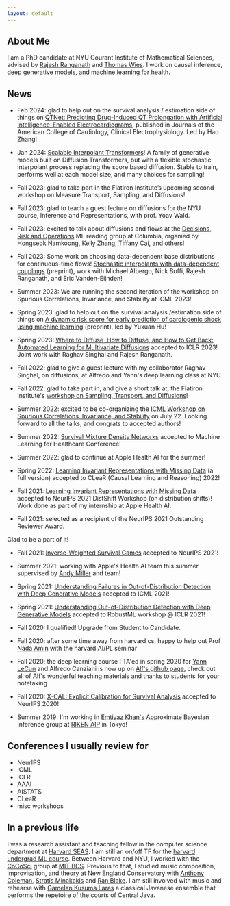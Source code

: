 ```yaml
---
layout: default
---
```


## About Me

I am a PhD candidate at NYU Courant Institute of Mathematical Sciences,
advised by [Rajesh Ranganath](https://cims.nyu.edu/~rajeshr/) and 
[Thomas Wies](https://cs.nyu.edu/wies/). I work on causal inference, deep generative models,
and machine learning for health.


<!--
I work on survival analysis, 
causal inference, and machine learning for health.
-->

<!--
I work on survival analysis, 
causal inference, and representation learning problems with a focus on machine learning for health.
-->

## News


* Feb 2024: glad to help out on the survival analysis / estimation side of things on [QTNet: Predicting Drug-Induced QT Prolongation with Artificial Intelligence-Enabled Electrocardiograms](https://papers.ssrn.com/sol3/papers.cfm?abstract_id=4554451), published in Journals of the American College of Cardiology, Clinical Electrophysiology. Led by Hao Zhang!

* Jan 2024: [Scalable Interpolant Transformers](https://arxiv.org/abs/2401.08740)! A family
of generative models built on Diffusion Transformers, but with a flexible stochastic interpolant
process replacing the score based diffusion. Stable to train, performs well at each model size, 
and many choices for sampling!

* Fall 2023: glad to take part in the Flatiron Institute’s upcoming second workshop on Measure Transport, Sampling, and Diffusions!

* Fall 2023: glad to teach a guest lecture on diffusions 
for the NYU course, Inference and Representations, with prof. Yoav Wald.

* Fall 2023: excited to talk about diffusions and flows at 
the [Decisions, Risk and Operations](https://business.columbia.edu/faculty/divisions/dro) ML reading group at Columbia, organied by Hongseok Namkoong, Kelly Zhang, Tiffany Cai, and others!

* Fall 2023: Some work on choosing data-dependent base distributions for continuous-time flows! [Stochastic interpolants with data-dependent couplings](https://arxiv.org/abs/2310.03725) (preprint), work
with Michael Albergo, Nick Boffi, Rajesh Ranganath, and Eric Vanden-Eijnden!

* Summer 2023: We are running the second iteration of the workshop on Spurious Correlations, Invariance, and Stability at ICML 2023! 

* Spring 2023: glad to help out on the survival analysis /estimation side of things on [A dynamic risk score for early prediction of cardiogenic shock using machine learning](https://arxiv.org/abs/2303.12888) (preprint), led by Yuxuan Hu!

* Spring 2023: [Where to Diffuse, How to Diffuse, and How to Get Back: Automated Learning for Multivariate Diffusions](https://arxiv.org/abs/2302.07261) accepted to ICLR 2023! Joint work with Raghav Singhal and Rajesh Ranganath.

* Fall 2022: glad to give a guest lecture with my collaborator Raghav Singhal, on diffusions, at Alfredo and Yann's deep learning class at NYU

* Fall 2022: glad to take part in, and give a short talk at, the Flatiron Institute's [workshop on Sampling, Transport, and Diffusions](https://sites.google.com/view/sampling-transport-diffusions/home)!

* Summer 2022: excited to be co-organizing the [ICML Workshop on Spurious Correlations, Invariance, and Stability](https://sites.google.com/view/scis-workshop/home) 
on July 22. Looking forward to all the talks, and congrats to accepted authors!

* Summer 2022: [Survival Mixture Density Networks](https://arxiv.org/pdf/2208.10759.pdf)
accepted to Machine Learning for Healthcare Conference!

* Summer 2022: glad to continue at Apple Health AI for the summer!

* Spring 2022: [Learning Invariant Representations with Missing Data](https://arxiv.org/pdf/2112.00881.pdf)
(a full version) accepted to CLeaR (Causal Learning and Reasoning) 2022!

* Fall 2021: [Learning Invariant Representations with Missing Data](https://arxiv.org/pdf/2112.00881.pdf) accepted to NeurIPS 2021 DistShift Workshop (on distribution shifts)!
Work done as part of my internship at Apple Health AI.

* Fall 2021: selected as a recipient of the NeurIPS 2021 Outstanding Reviewer Award. 
<!--Meaningful to me since it was my first time reviewing.
-->
Glad to be a part of it!

* Fall 2021: [Inverse-Weighted Survival Games](https://arxiv.org/pdf/2111.08175.pdf) accepted to NeurIPS 2021! 

* Summer 2021: working with Apple's Health AI team this summer supervised by [Andy Miller](https://andymiller.github.io/) and team!

<!--
* Spring 2021: some work on games for training survival models in submission! Work by myself\*, Xintian Han\*, Aahlad Puli, Thomas Wies, Adler J. Perotte, and Rajesh Ranganath.
-->
	
* Spring 2021: [Understanding Failures in Out-of-Distribution Detection with Deep Generative Models](https://arxiv.org/pdf/2107.06908.pdf) accepted to ICML 2021! 

* Spring 2021: [Understanding Out-of-Distribution Detection with Deep Generative Models](https://sites.google.com/connect.hku.hk/robustml-2021/accepted-papers/paper-045) accepted to RobustML workshop @ ICLR 2021! 

* Fall 2020: I qualified! Upgrade from Student to Candidate. 

* Fall 2020: after some time away from harvard cs, happy to help out Prof [Nada Amin](https://namin.seas.harvard.edu/people/nada-amin) with the harvard AI/PL seminar 

* Fall 2020: the deep learning course I TA'ed in spring 2020 for [Yann LeCun](http://yann.lecun.com/) and Alfredo Canziani is now up on [Alf's github page](https://atcold.github.io/pytorch-Deep-Learning/), check out all of Alf's wonderful teaching materials and thanks to students for your notetaking

* Fall 2020: [X-CAL: Explicit Calibration for Survival Analysis](https://arxiv.org/pdf/2101.05346.pdf) accepted to NeurIPS 2020! 

* Summer 2019: I'm working in [Emtiyaz Khan's](https://emtiyaz.github.io/) Approximate Bayesian Inference group at [RIKEN AIP](https://aip.riken.jp/) in Tokyo!

## Conferences I usually review for 
- NeurIPS
- ICML
- ICLR
- AAAI
- AISTATS
- CLeaR
- misc workshops

## In a previous life

I was a research assistant and teaching fellow in the computer science department 
at [Harvard SEAS](https://www.seas.harvard.edu/).
I am still an on/off TF for the 
[harvard undergrad ML course](https://harvard-ml-courses.github.io/cs181-web/).
Between Harvard and NYU, I worked with the 
[CoCoSci](http://cocosci.mit.edu/) group at 
[MIT BCS](https://bcs.mit.edu/).
Previous to that, I studied music composition, improvisation, and theory 
at New England Conservatory with 
[Anthony Coleman](https://en.wikipedia.org/wiki/Anthony_Coleman),
[Stratis Minakakis](https://www.stratisminakakis.info) 
and [Ran Blake](https://ranblake.com/).
I am still involved with music and rehearse with
[Gamelan Kusuma Laras](https://kusumalaras.org/) a classical Javanese ensemble 
that performs the repetoire of the courts of Central Java.

<!--
<p>
Mark Goldstein<br>
<a href="https://en.wikipedia.org/wiki/Courant_Institute_of_Mathematical_Sciences">Courant Institute of Mathematical Sciences</a><br>
pronouns: he/him/his <br>
</p>
-->

  <!---
    I'm curious about how we can understand phenomena in and around us
    (e.g. in healthcare, environment, art)
    with a mix of mechanistic and probabilistic explanations.
    For this reason I work on methodology in inference.
    If we then use such models to make decisions, we should explore
    what it means to do so safely.
    <br> 
-->


<!-- this cool <a href="https://pl-ai-seminar.seas.harvard.edu/">seminar on the intersection of AI and PL research</a> -->

<!--
Previously, I was a research assistant and teaching fellow in the Computer Science department at <a href="https://www.seas.harvard.edu/">Harvard SEAS</a>, 
where I worked primarily with <a href="https://www.seltzer.com/margo/">Margo Seltzer</a> and taught primarily for
<a href="https://finale.seas.harvard.edu/">Finale Doshi-Velez</a> and <a href="http://nlp.seas.harvard.edu/rush.html">Sasha Rush</a>. Between Harvard and NYU, I worked
with the <a href="http://cocosci.mit.edu/">CoCoSci</a> group at <a href="https://bcs.mit.edu/">MIT BCS</a> on model-based RL under
<a href="https://cbmm.mit.edu/about/people/tsividis">Pedro Tsividis</a> and <a href="http://cocosci.mit.edu/josh">Josh Tenenbaum</a>.
-->

